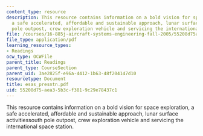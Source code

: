 ```yaml
---
content_type: resource
description: This resource contains information on a bold vision for space exploration,
  a safe accelerated, affordable and sustainable approach, lunar surface activitiessouth
  pole outpost, crew exploration vehicle and servicing the international space station.
file: /courses/16-885j-aircraft-systems-engineering-fall-2005/55208d75aea35b3cf3819c29e78437c1_esas_presntn.pdf
file_type: application/pdf
learning_resource_types:
- Readings
ocw_type: OCWFile
parent_title: Readings
parent_type: CourseSection
parent_uid: 3ae2825f-e96a-4412-1b63-48f204147d10
resourcetype: Document
title: esas_presntn.pdf
uid: 55208d75-aea3-5b3c-f381-9c29e78437c1
---
```

This resource contains information on a bold vision for space exploration, a safe accelerated, affordable and sustainable approach, lunar surface activitiessouth pole outpost, crew exploration vehicle and servicing the international space station.

